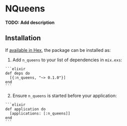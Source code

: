 # NQueens

**TODO: Add description**

## Installation

If [available in Hex](https://hex.pm/docs/publish), the package can be installed as:

  1. Add `n_queens` to your list of dependencies in `mix.exs`:

    ```elixir
    def deps do
      [{:n_queens, "~> 0.1.0"}]
    end
    ```

  2. Ensure `n_queens` is started before your application:

    ```elixir
    def application do
      [applications: [:n_queens]]
    end
    ```


